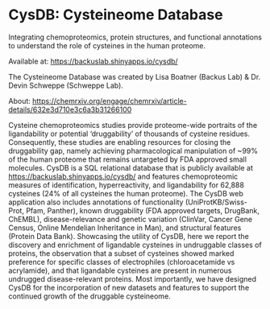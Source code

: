 # CysDB: Cysteineome Database

Integrating chemoproteomics, protein structures, and functional annotations to understand the role of cysteines in the human proteome.

Available at:  https://backuslab.shinyapps.io/cysdb/

The Cysteineome Database was created by Lisa Boatner (Backus Lab) & Dr. Devin Schweppe (Schweppe Lab).

About: https://chemrxiv.org/engage/chemrxiv/article-details/632e3d710e3c6a3b31266100

Cysteine chemoproteomics studies provide proteome-wide portraits of the ligandability or potential ‘druggability’ of thousands of cysteine residues. Consequently, these studies are enabling resources for closing the druggability gap, namely achieving pharmacological manipulation of ~99% of the human proteome that remains untargeted by FDA approved small molecules. CysDB is a SQL relational database that is publicly available at https://backuslab.shinyapps.io/cysdb/ and features chemoproteomic measures of identification, hyperreactivity, and ligandability for 62,888 cysteines (24% of all cysteines the human proteome). The CysDB web application also includes annotations of functionality (UniProtKB/Swiss-Prot, Pfam, Panther), known druggability (FDA approved targets, DrugBank, ChEMBL), disease-relevance and genetic variation (ClinVar, Cancer Gene Census, Online Mendelian Inheritance in Man), and structural features (Protein Data Bank). Showcasing the utility of CysDB, here we report the discovery and enrichment of ligandable cysteines in undruggable classes of proteins, the observation that a subset of cysteines showed marked preference for specific classes of electrophiles (chloroacetamide vs acrylamide), and that ligandable cysteines are present in numerous undrugged disease-relevant proteins. Most importantly, we have designed CysDB for the incorporation of new datasets and features to support the continued growth of the druggable cysteineome.

